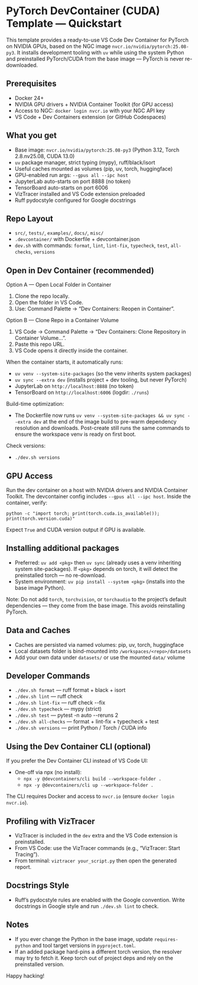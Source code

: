 PyTorch DevContainer (CUDA) Template — Quickstart
================================================

This template provides a ready-to-use VS Code Dev Container for PyTorch on NVIDIA GPUs, based on the NGC image `nvcr.io/nvidia/pytorch:25.08-py3`. It installs development tooling with `uv` while using the system Python and preinstalled PyTorch/CUDA from the base image — PyTorch is never re-downloaded.

Prerequisites
-------------
- Docker 24+
- NVIDIA GPU drivers + NVIDIA Container Toolkit (for GPU access)
- Access to NGC: `docker login nvcr.io` with your NGC API key
- VS Code + Dev Containers extension (or GitHub Codespaces)

What you get
------------
- Base image: `nvcr.io/nvidia/pytorch:25.08-py3` (Python 3.12, Torch 2.8.nv25.08, CUDA 13.0)
- `uv` package manager, strict typing (mypy), ruff/black/isort
- Useful caches mounted as volumes (pip, uv, torch, huggingface)
- GPU-enabled run args: `--gpus all --ipc host`
- JupyterLab auto-starts on port 8888 (no token)
- TensorBoard auto-starts on port 6006
- VizTracer installed and VS Code extension preloaded
- Ruff pydocstyle configured for Google docstrings

Repo Layout
-----------
- `src/`, `tests/`, `examples/`, `docs/`, `misc/`
- `.devcontainer/` with Dockerfile + devcontainer.json
- `dev.sh` with commands: `format`, `lint`, `lint-fix`, `typecheck`, `test`, `all-checks`, `versions`

Open in Dev Container (recommended)
-----------------------------------
Option A — Open Local Folder in Container
1) Clone the repo locally.
2) Open the folder in VS Code.
3) Use: Command Palette → “Dev Containers: Reopen in Container”.

Option B — Clone Repo in a Container Volume
1) VS Code → Command Palette → “Dev Containers: Clone Repository in Container Volume…”.
2) Paste this repo URL.
3) VS Code opens it directly inside the container.

When the container starts, it automatically runs:
- `uv venv --system-site-packages` (so the venv inherits system packages)
- `uv sync --extra dev` (installs project + dev tooling, but never PyTorch)
- JupyterLab on `http://localhost:8888` (no token)
- TensorBoard on `http://localhost:6006` (logdir: `./runs`)

Build-time optimization:
- The Dockerfile now runs `uv venv --system-site-packages && uv sync --extra dev` at the end of the image build to pre-warm dependency resolution and downloads. Post-create still runs the same commands to ensure the workspace venv is ready on first boot.

Check versions:
- `./dev.sh versions`

GPU Access
----------
Run the dev container on a host with NVIDIA drivers and NVIDIA Container Toolkit. The devcontainer config includes `--gpus all --ipc host`. Inside the container, verify:

```
python -c "import torch; print(torch.cuda.is_available()); print(torch.version.cuda)"
```

Expect `True` and CUDA version output if GPU is available.

Installing additional packages
------------------------------
- Preferred: `uv add <pkg>` then `uv sync` (already uses a venv inheriting system site-packages). If `<pkg>` depends on torch, it will detect the preinstalled torch — no re-download.
- System environment: `uv pip install --system <pkg>` (installs into the base image Python).

Note: Do not add `torch`, `torchvision`, or `torchaudio` to the project’s default dependencies — they come from the base image. This avoids reinstalling PyTorch.

Data and Caches
---------------
- Caches are persisted via named volumes: pip, uv, torch, huggingface
- Local datasets folder is bind-mounted into `/workspaces/<repo>/datasets`
- Add your own data under `datasets/` or use the mounted `data/` volume

Developer Commands
------------------
- `./dev.sh format` — ruff format + black + isort
- `./dev.sh lint` — ruff check
- `./dev.sh lint-fix` — ruff check --fix
- `./dev.sh typecheck` — mypy (strict)
- `./dev.sh test` — pytest -n auto --reruns 2
- `./dev.sh all-checks` — format + lint-fix + typecheck + test
- `./dev.sh versions` — print Python / Torch / CUDA info

Using the Dev Container CLI (optional)
--------------------------------------
If you prefer the Dev Container CLI instead of VS Code UI:

- One-off via npx (no install):
  - `npx -y @devcontainers/cli build --workspace-folder .`
  - `npx -y @devcontainers/cli up --workspace-folder .`

The CLI requires Docker and access to `nvcr.io` (ensure `docker login nvcr.io`).

Profiling with VizTracer
------------------------
- VizTracer is included in the `dev` extra and the VS Code extension is preinstalled.
- From VS Code: use the VizTracer commands (e.g., “VizTracer: Start Tracing”).
- From terminal: `viztracer your_script.py` then open the generated report.

Docstrings Style
----------------
- Ruff’s pydocstyle rules are enabled with the Google convention. Write docstrings in Google style and run `./dev.sh lint` to check.

Notes
-----
- If you ever change the Python in the base image, update `requires-python` and tool target versions in `pyproject.toml`.
- If an added package hard-pins a different torch version, the resolver may try to fetch it. Keep torch out of project deps and rely on the preinstalled version.

Happy hacking!
